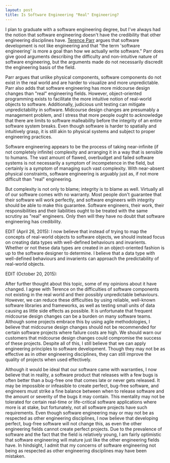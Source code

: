 ```yaml
---
layout: post
title: Is Software Engineering "Real" Engineering?
---
```


I plan to graduate with a software engineering degree, but I've always had the notion that software engineering doesn't have the credibility that other engineering disciplines have. [Terence Parr](http://parrt.cs.usfca.edu/doc/software-not-engineering.html) argues that software development is not like engineering and that "the term 'software engineering' is more a goal than how we actually write software." Parr does give good arguments describing the difficulty and non-intuitive nature of software engineering, but the arguments made do not necessarily discredit the engineering basis of the field.

Parr argues that unlike physical components, software components do not exist in the real world and are harder to visualize and more unpredictable. Parr also adds that software engineering has more midcourse design changes than "real" engineering fields. However, object-oriented programming exists to facilitate the more intuitive notion of real-world objects to software. Additionally, judicious unit testing can mitigate unpredictability in software. Midcourse design changes are presumably a management problem, and I stress that more people ought to acknowledge that there are limits to software malleability before the integrity of an entire software system breaks. Even though software is harder to spatially and intuitively grasp, it is still akin to physical systems and subject to proper engineering practices.

Software engineering appears to be the process of taking near-infinite (if not completely infinite) complexity and arranging it in a way that is sensible to humans. The vast amount of flawed, overbudget and failed software systems is not necessarily a symptom of incompetence in the field, but certainly is a symptom of managing such vast complexity. With near-absent physical constraints, software engineering is arguably just as, if not more difficult than "real" engineering.

But complexity is not only to blame; integrity is to blame as well. Virtually all of our software comes with no warranty. Most people don't guarantee that their software will work perfectly, and software engineers with integrity should be able to make this guarantee. Software engineers, their work, their responsibilities and their liabilities ought to be treated with the same scrutiny as "real" engineers. Only then will they have no doubt that software engineering has credibility.

EDIT (April 26, 2015): I now believe that instead of trying to map the concepts of real-world objects to software objects, we should instead focus on creating data types with well-defined behaviours and invarients. Whether or not these data types are created in an object-oriented fashion is up to the software designer to determine. I believe that a data type with well-defined behaviours and invarients can approach the predictability of real-world objects.

EDIT (October 20, 2015):

After further thought about this topic, some of my opinions about it have changed. I agree with Terence on the difficulties of software components not existing in the real world and their possibly unpredictable behaviours. However, we can reduce these difficulties by using reliable, well-known software libraries and frameworks, as well as testing small units of data causing as little side effects as possible. It is unfortunate that frequent midcourse design changes can be a burden on many software teams. Although some projects embrace this by using agile methodologies, I believe that midcourse design changes should not be recommended for certain software projects where failure costs are high. We should warn our customers that midcourse design changes could compromise the success of these projects. Despite all of this, I still believe that we can apply engineering principles to software development. Though they may not be as effective as in other engineering disciplines, they can still improve the quality of projects when used effectively.

Although it would be ideal that our software came with warranties, I now believe that in reality, a software product that releases with a few bugs is often better than a bug-free one that comes late or never gets released. It may be impossible or infeasible to create perfect, bug-free software, and engineers must strike a fine balance between when to release software and the amount or severity of the bugs it may contain. This mentality may not be tolerated for certain real-time or life-critical software applications where more is at stake, but fortunately, not all software projects have such requirements. Even though software engineering may or may not be as respected as other engineering disciplines, I now believe that developing perfect, bug-free software will not change this, as even the other engineering fields cannot create perfect projects. Due to the prevalence of software and the fact that the field is relatively young, I am fairly optimistic that software engineering will mature just like the other engineering fields have. In hindsight, I admit that my concerns of software engineering not being as respected as other engineering disciplines may have been mistaken.
